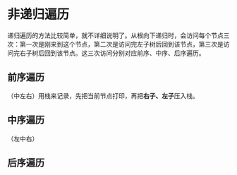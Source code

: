 # 非递归遍历

递归遍历的方法比较简单，就不详细说明了。从根向下递归时，会访问每个节点三次：第一次是刚来到这个节点，第二次是访问完左子树后回到该节点，第三次是访问完右子树后回到该节点。这三次访问分别对应前序、中序、后序遍历。

## 前序遍历

（中左右）用栈来记录，先把当前节点打印，再把**右子、左子**压入栈。

## 中序遍历

（左中右）

## 后序遍历




